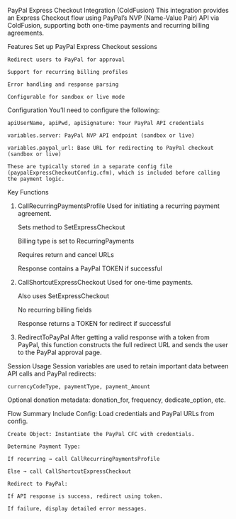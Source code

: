 PayPal Express Checkout Integration (ColdFusion)
    This integration provides an Express Checkout flow using PayPal’s NVP (Name-Value Pair) API via ColdFusion, supporting both one-time payments and recurring billing agreements.

Features
    Set up PayPal Express Checkout sessions

    Redirect users to PayPal for approval

    Support for recurring billing profiles

    Error handling and response parsing

    Configurable for sandbox or live mode

Configuration
    You’ll need to configure the following:

    apiUserName, apiPwd, apiSignature: Your PayPal API credentials

    variables.server: PayPal NVP API endpoint (sandbox or live)

    variables.paypal_url: Base URL for redirecting to PayPal checkout (sandbox or live)

    These are typically stored in a separate config file (paypalExpressCheckoutConfig.cfm), which is included before calling the payment logic.

Key Functions
1. CallRecurringPaymentsProfile
    Used for initiating a recurring payment agreement.

    Sets method to SetExpressCheckout

    Billing type is set to RecurringPayments

    Requires return and cancel URLs

    Response contains a PayPal TOKEN if successful

2. CallShortcutExpressCheckout
    Used for one-time payments.

    Also uses SetExpressCheckout

    No recurring billing fields

    Response returns a TOKEN for redirect if successful

3. RedirectToPayPal
    After getting a valid response with a token from PayPal, this function constructs the full redirect URL and sends the user to the PayPal approval page.

Session Usage
Session variables are used to retain important data between API calls and PayPal redirects:

    currencyCodeType, paymentType, payment_Amount

Optional donation metadata: donation_for, frequency, dedicate_option, etc.

Flow Summary
    Include Config: Load credentials and PayPal URLs from config.

    Create Object: Instantiate the PayPal CFC with credentials.

    Determine Payment Type:

    If recurring → call CallRecurringPaymentsProfile

    Else → call CallShortcutExpressCheckout

    Redirect to PayPal:

    If API response is success, redirect using token.

    If failure, display detailed error messages.